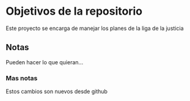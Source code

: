 # Objetivos de la repositorio

Este proyecto se encarga de manejar los planes de la liga de la justicia


## Notas
Pueden hacer lo que quieran...

### Mas notas
Estos cambios son nuevos desde github
